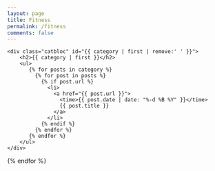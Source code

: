 ```yaml
---
layout: page
title: Fitness
permalink: /fitness
comments: false
---
```

    <div class="catbloc" id="{{ category | first | remove:' ' }}">
        <h2>{{ category | first }}</h2>
        <ul>
           {% for posts in category %}
             {% for post in posts %}
               {% if post.url %}
                 <li>
                   <a href="{{ post.url }}">
                     <time>{{ post.date | date: "%-d %B %Y" }}</time>
                     {{ post.title }}
                   </a>
                 </li>
               {% endif %}
             {% endfor %}
           {% endfor %}
        </ul>
    </div>
{% endfor %}
